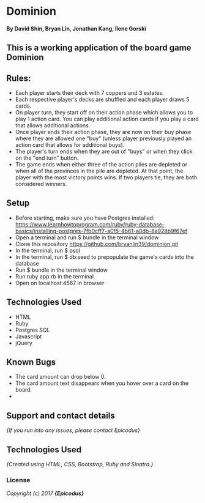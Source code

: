 # Dominion
#### By David Shin, Bryan Lin, Jonathan Kang, Ilene Gorski

## This is a working application of the board game Dominion


## Rules:
* Each player starts their deck with 7 coppers and 3 estates.
* Each respective player's decks are shuffled and each player draws 5 cards.
* On player turn, they start off on their action phase which allows you to play 1 action card. You can play additional action cards if you play a card that allows additional actions.
* Once player ends their action phase, they are now on their buy phase where they are allowed one "buy" (unless player previously played an action card that allows for additional buys).
* The player's turn ends when they are out of "buys" or when they click on the "end turn" button.
* The game ends when either three of the action piles are depleted or when all of the provinces in the pile are depleted. At that point, the player with the most victory points wins. If two players tie, they are both considered winners.


## Setup
* Before starting, make sure you have Postgres installed: https://www.learnhowtoprogram.com/ruby/ruby-database-basics/installing-postgres-7fb0cff7-a0f5-4b61-a0db-8a928b9f67ef
* Open a terminal and run $ bundle in the terminal window
* Clone this repository https://github.com/bryanlin39/dominion.git
* In the terminal, run $ psql
* In the terminal, run $ db:seed to prepopulate the game's cards into the database
* Run $ bundle in the terminal window
* Run ruby app.rb in the terminal
* Open on localhost:4567 in browser

## Technologies Used
* HTML
* Ruby
* Postgres SQL
* Javascript
* jQuery

## Known Bugs

* The card amount can drop below 0.
* The card amount text disappears when you hover over a card on the board.
* 

## Support and contact details

_{If you run into any issues, please contact Epicodus}_

## Technologies Used

_{Created using HTML, CSS, Bootstrap, Ruby and Sinatra.}_

### License

*Copyright (c) 2017 **_{Epicodus}_***
